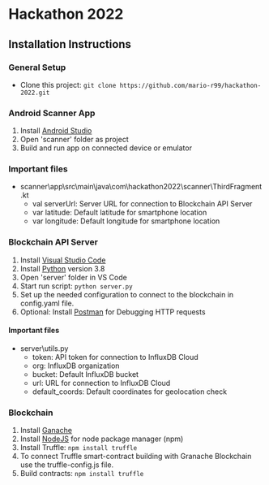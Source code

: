 # Hackathon 2022
## Installation Instructions

### General Setup
- Clone this project:
`git clone https://github.com/mario-r99/hackathon-2022.git`

### Android Scanner App
1. Install [Android Studio](https://developer.android.com/studio)
2. Open 'scanner' folder as project
3. Build and run app on connected device or emulator

### Important files
- scanner\app\src\main\java\com\hackathon2022\scanner\ThirdFragment.kt
  - val serverUrl: Server URL for connection to Blockchain API Server
  - var latitude: Default latitude for smartphone location
  - var longitude: Default longitude for smartphone location

### Blockchain API Server
1. Install [Visual Studio Code](https://code.visualstudio.com)
2. Install [Python](https://www.python.org/) version 3.8
3. Open 'server' folder in VS Code
4. Start run script: `python server.py`
5. Set up the needed configuration to connect to the blockchain in config.yaml file.
6. Optional: Install [Postman](https://www.postman.com/) for Debugging HTTP requests

#### Important files
- server\utils.py
  - token: API token for connection to InfluxDB Cloud
  - org: InfluxDB organization
  - bucket: Default InfluxDB bucket
  - url: URL for connection to InfluxDB Cloud
  - default_coords: Default coordinates for geolocation check
  
### Blockchain
1. Install [Ganache](https://trufflesuite.com/ganache/)
2. Install [NodeJS](https://nodejs.org/en/) for node package manager (npm)
3. Install Truffle: `npm install truffle`
4. To connect Truffle smart-contract building with Granache Blockchain use the truffle-config.js file.
5. Build contracts: `npm install truffle`
